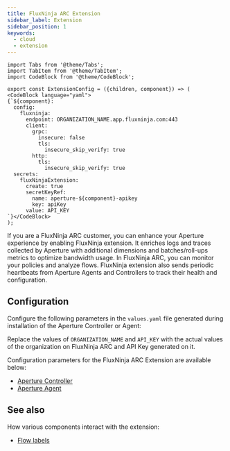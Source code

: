 ```yaml
---
title: FluxNinja ARC Extension
sidebar_label: Extension
sidebar_position: 1
keywords:
  - cloud
  - extension
---
```


```mdx-code-block
import Tabs from '@theme/Tabs';
import TabItem from '@theme/TabItem';
import CodeBlock from '@theme/CodeBlock';
```

```mdx-code-block
export const ExtensionConfig = ({children, component}) => (
<CodeBlock language="yaml">
{`${component}:
  config:
    fluxninja:
      endpoint: ORGANIZATION_NAME.app.fluxninja.com:443
      client:
        grpc:
          insecure: false
          tls:
            insecure_skip_verify: true
        http:
          tls:
            insecure_skip_verify: true
  secrets:
    fluxNinjaExtension:
      create: true
      secretKeyRef:
        name: aperture-${component}-apikey
        key: apiKey
      value: API_KEY
`}</CodeBlock>
);
```

If you are a FluxNinja ARC customer, you can enhance your Aperture experience by
enabling FluxNinja extension. It enriches logs and traces collected by Aperture
with additional dimensions and batches/roll-ups metrics to optimize bandwidth
usage. In FluxNinja ARC, you can monitor your policies and analyze flows.
FluxNinja extension also sends periodic heartbeats from Aperture Agents and
Controllers to track their health and configuration.

## Configuration

Configure the following parameters in the `values.yaml` file generated during
installation of the Aperture Controller or Agent:

<Tabs>
  <TabItem value="Controller">
    <ExtensionConfig component="controller" />
  </TabItem>
  <TabItem value="Agent">
    <ExtensionConfig component="agent" />
  </TabItem>
</Tabs>

Replace the values of `ORGANIZATION_NAME` and `API_KEY` with the actual values
of the organization on FluxNinja ARC and API Key generated on it.

Configuration parameters for the FluxNinja ARC Extension are available below:

- [Aperture Controller](/reference/configuration/controller.md/#flux-ninja)
- [Aperture Agent](/reference/configuration/agent.md#flux-ninja)

## See also

How various components interact with the extension:

- [Flow labels](/concepts/flow-control/flow-label.md#extension)
